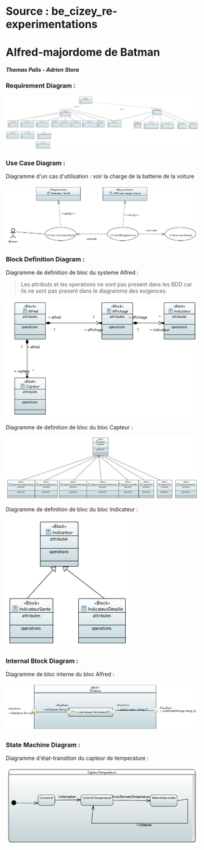 # Source : be_cizey_re-experimentations
# Alfred-majordome de Batman
##### Thomas Palis - Adrien Stora

### Requirement Diagram :

![alt text](https://raw.githubusercontent.com/adrienstora/be_cizey_re-experimentations/master/tp_exigences/SysML_1_4_Requirement_Diagram.PNG)

### Use Case Diagram :
Diagramme d'un cas d'utilisation : voir la charge de la batterie de la voiture

![alt text](https://raw.githubusercontent.com/adrienstora/be_cizey_re-experimentations/master/tp_exigences/UseCaseDiagram_ChargeVoitureElectrique.PNG)

### Block Definition Diagram :
Diagramme de definition de bloc du systeme Alfred :

> Les attributs et les operations ne sont pas present dans les BDD car ils ne sont pas present dans le diagramme des exigences.


![alt text](https://raw.githubusercontent.com/adrienstora/be_cizey_re-experimentations/master/tp_exigences/BlockDefinitionDiagram_Alfred.PNG)

Diagramme de definition de bloc du bloc Capteur :

![alt text](https://raw.githubusercontent.com/adrienstora/be_cizey_re-experimentations/master/tp_exigences/BlockDefinitionDiagram_Capteurs.PNG)

Diagramme de definition de bloc du bloc Indicateur :

![alt text](https://raw.githubusercontent.com/adrienstora/be_cizey_re-experimentations/master/tp_exigences/BlockDefinitionDiagram_Indicateurs.PNG)

### Internal Block Diagram :
Diagramme de bloc interne du bloc Alfred :

 ![alt text](https://raw.githubusercontent.com/adrienstora/be_cizey_re-experimentations/master/tp_exigences/InternalBlockDiagram_Alfred.PNG)

### State Machine Diagram :
Diagramme d'état-transition du capteur de temperature :

 ![alt text](https://raw.githubusercontent.com/adrienstora/be_cizey_re-experimentations/master/tp_exigences/StateMachineDiagram_CapteurTemperature.PNG)

